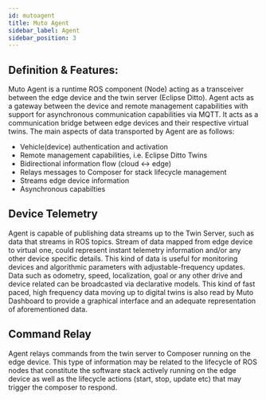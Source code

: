 ```yaml
---
id: mutoagent
title: Muto Agent
sidebar_label: Agent
sidebar_position: 3
---
```


## Definition & Features: 
Muto Agent is a runtime ROS component (Node) acting as a transceiver between the edge device and the twin server (Eclipse Ditto). Agent acts as a gateway between the device and remote management capabilities with support for asynchronous communication capabilities via MQTT. It acts as a communication bridge between edge devices and their respective virtual twins. The main aspects of data transported by Agent are as follows:
- Vehicle(device) authentication and activation
- Remote management capabilities, i.e. Eclipse Ditto Twins
- Bidirectional information flow (cloud <-> edge)
- Relays messages to Composer for stack lifecycle management 
- Streams edge device information
- Asynchronous capabilties

## Device Telemetry
Agent is capable of publishing data streams up to the Twin Server, such as data that streams in ROS topics. Stream of data mapped from edge device to virtual one, could represent instant telemetry information and/or any other device specific details. This kind of data is useful for monitoring devices and algorithmic parameters with adjustable-frequency updates. Data such as odometry, speed, localization, goal or any other drive and device related can be broadcasted via declarative models. This kind of fast paced, high frequency data moving up to digital twins is also read by Muto Dashboard to provide a graphical interface and an adequate representation of aforementioned data.

## Command Relay
Agent relays commands from the twin server to Composer running on the edge device. This type of information may be related to the lifecycle of ROS nodes that constitute the software stack actively running on the edge device as well as the lifecycle actions (start, stop, update etc) that may trigger the composer to respond.


